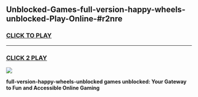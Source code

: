 
## Unblocked-Games-full-version-happy-wheels-unblocked-Play-Online-#r2nre
<h3>
<a href="https://premium.freeplayer.one?title=full-version-happy-wheels-unblocked&ref=24F">CLICK TO PLAY</a></h3>
<hr>

<h3>
<a href="https://premium.freeplayer.one?title=full-version-happy-wheels-unblocked&ref=24F">CLICK 2 PLAY</a>
  
</h3>

<a href="https://premium.freeplayer.one?title=full-version-happy-wheels-unblocked&ref=24F/"><img src="https://clearcache.store/games.png"></a>


**full-version-happy-wheels-unblocked games unblocked: Your Gateway to Fun and Accessible Online Gaming**
